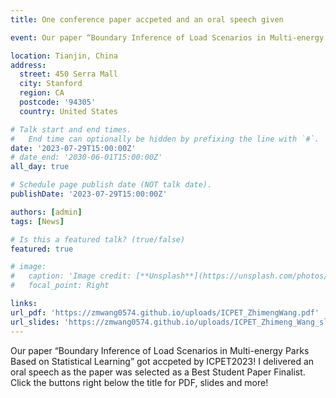 ```yaml
---
title: One conference paper accpeted and an oral speech given

event: Our paper “Boundary Inference of Load Scenarios in Multi-energy Parks Based on Statistical Learning” got accpeted by ICPET2023! I delivered an oral speech as the paper was selected as a Best Student Paper Finalist. See below for PDF, slides and more!

location: Tianjin, China
address:
  street: 450 Serra Mall
  city: Stanford
  region: CA
  postcode: '94305'
  country: United States

# Talk start and end times.
#   End time can optionally be hidden by prefixing the line with `#`.
date: '2023-07-29T15:00:00Z'
# date_end: '2030-06-01T15:00:00Z'
all_day: true

# Schedule page publish date (NOT talk date).
publishDate: '2023-07-29T15:00:00Z'

authors: [admin]
tags: [News]

# Is this a featured talk? (true/false)
featured: true

# image:
#   caption: 'Image credit: [**Unsplash**](https://unsplash.com/photos/bzdhc5b3Bxs)'
#   focal_point: Right

links:
url_pdf: 'https://zmwang0574.github.io/uploads/ICPET_ZhimengWang.pdf'
url_slides: 'https://zmwang0574.github.io/uploads/ICPET_Zhimeng_Wang_slides.pdf'
---
```


Our paper “Boundary Inference of Load Scenarios in Multi-energy Parks Based on Statistical Learning” got accpeted by ICPET2023! I delivered an oral speech as the paper was selected as a Best Student Paper Finalist. Click the buttons right below the title for PDF, slides and more! 

<!-- {{% callout note %}}
Click on the **Slides** button above to view the built-in slides feature.
{{% /callout %}}

Slides can be added in a few ways:

- **Create** slides using Hugo Blox Builder's [_Slides_](https://docs.hugoblox.com/reference/content-types/) feature and link using `slides` parameter in the front matter of the talk file
- **Upload** an existing slide deck to `static/` and link using `url_slides` parameter in the front matter of the talk file
- **Embed** your slides (e.g. Google Slides) or presentation video on this page using [shortcodes](https://docs.hugoblox.com/reference/markdown/).

Further event details, including [page elements](https://docs.hugoblox.com/reference/markdown/) such as image galleries, can be added to the body of this page. -->
